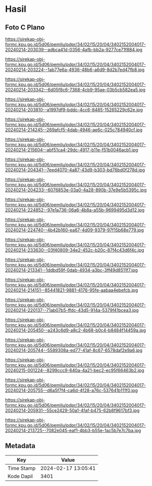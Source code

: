 # Hasil

## Foto C Plano

https://sirekap-obj-formc.kpu.go.id/5d06/pemilu/pdpr/34/02/15/20/04/3402152004017-20240214-203039--adbca41d-0356-4afb-bb2a-9277ce71f884.jpg

https://sirekap-obj-formc.kpu.go.id/5d06/pemilu/pdpr/34/02/15/20/04/3402152004017-20240214-203224--1ab77e6a-4936-48b6-a6d9-8d2b7ed47fb8.jpg

https://sirekap-obj-formc.kpu.go.id/5d06/pemilu/pdpr/34/02/15/20/04/3402152004017-20240214-203342--6d05f8c6-7368-4cb9-95ae-03b5cb582ea5.jpg

https://sirekap-obj-formc.kpu.go.id/5d06/pemilu/pdpr/34/02/15/20/04/3402152004017-20240214-203810--a1997df9-bddc-4cc6-8485-15265229c62e.jpg

https://sirekap-obj-formc.kpu.go.id/5d06/pemilu/pdpr/34/02/15/20/04/3402152004017-20240214-214245--269afcf5-4dab-4946-ae6c-025c784940cf.jpg

https://sirekap-obj-formc.kpu.go.id/5d06/pemilu/pdpr/34/02/15/20/04/3402152004017-20240214-215604--abf51ca4-29dc-4917-b11e-f51b0046acb1.jpg

https://sirekap-obj-formc.kpu.go.id/5d06/pemilu/pdpr/34/02/15/20/04/3402152004017-20240214-204341--7eed4070-4a87-43d9-b303-bd76bd0f278d.jpg

https://sirekap-obj-formc.kpu.go.id/5d06/pemilu/pdpr/34/02/15/20/04/3402152004017-20240214-204233--6076853e-03a0-4a28-890b-37e9e5b5395c.jpg

https://sirekap-obj-formc.kpu.go.id/5d06/pemilu/pdpr/34/02/15/20/04/3402152004017-20240214-224852--97e1a736-06a6-4b8a-a55b-9699495d3d12.jpg

https://sirekap-obj-formc.kpu.go.id/5d06/pemilu/pdpr/34/02/15/20/04/3402152004017-20240214-224740--4b42b160-ea67-4d09-9379-97f15b68e779.jpg

https://sirekap-obj-formc.kpu.go.id/5d06/pemilu/pdpr/34/02/15/20/04/3402152004017-20240214-233630--03f40809-34e2-452c-b20c-87f4c43d6f4c.jpg

https://sirekap-obj-formc.kpu.go.id/5d06/pemilu/pdpr/34/02/15/20/04/3402152004017-20240214-213341--1ddbd59f-0dab-4934-a3bc-3ff49d8511f7.jpg

https://sirekap-obj-formc.kpu.go.id/5d06/pemilu/pdpr/34/02/15/20/04/3402152004017-20240214-214151--85441821-9881-4176-95fe-aabaa4ebefcb.jpg

https://sirekap-obj-formc.kpu.go.id/5d06/pemilu/pdpr/34/02/15/20/04/3402152004017-20240214-220137--71ab07b5-ffdc-43d5-914a-5379f41bcea3.jpg

https://sirekap-obj-formc.kpu.go.id/5d06/pemilu/pdpr/34/02/15/20/04/3402152004017-20240214-205450--a243c6d9-a8c2-4b68-b0c4-b8484f14459a.jpg

https://sirekap-obj-formc.kpu.go.id/5d06/pemilu/pdpr/34/02/15/20/04/3402152004017-20240214-205744--5589308a-ed77-41af-8c67-6578daf2e9a6.jpg

https://sirekap-obj-formc.kpu.go.id/5d06/pemilu/pdpr/34/02/15/20/04/3402152004017-20240215-001224--8299ccc9-640a-4a21-bec2-ec95f66463b2.jpg

https://sirekap-obj-formc.kpu.go.id/5d06/pemilu/pdpr/34/02/15/20/04/3402152004017-20240214-205755--d6a5f7f4-ca6d-4f28-a76c-537641b111f0.jpg

https://sirekap-obj-formc.kpu.go.id/5d06/pemilu/pdpr/34/02/15/20/04/3402152004017-20240214-205931--55ce2429-50a1-4faf-b475-62b8f9617bf3.jpg

https://sirekap-obj-formc.kpu.go.id/5d06/pemilu/pdpr/34/02/15/20/04/3402152004017-20240214-213725--7082e045-eaf1-4bb3-b55e-1ac5b7e7c7ba.jpg


## Metadata

| Key        | Value               |
| ---------- | ------------------- |
| Time Stamp | 2024-02-17 13:05:41 |
| Kode Dapil | 3401                |



